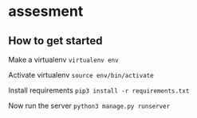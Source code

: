 # assesment

## How to get started

Make a virtualenv 
`virtualenv env`

Activate virtualenv 
`source env/bin/activate`

Install requirements
`pip3 install -r requirements.txt`

Now run the server
`python3 manage.py runserver `
